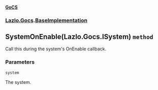 #### [GoCS](./GoCS.md 'GoCS')
### [Lazlo.Gocs](./GoCS.md#Lazlo-Gocs 'Lazlo.Gocs').[BaseImplementation](./Lazlo-Gocs-BaseImplementation.md 'Lazlo.Gocs.BaseImplementation')
## SystemOnEnable(Lazlo.Gocs.ISystem) `method`
Call this during the system's OnEnable callback.
### Parameters

<a name='Lazlo-Gocs-BaseImplementation-SystemOnEnable(Lazlo-Gocs-ISystem)-system'></a>
`system`

The system.
